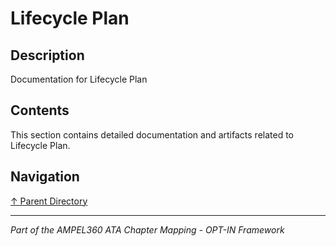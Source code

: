 # Lifecycle Plan

## Description

Documentation for Lifecycle Plan

## Contents

This section contains detailed documentation and artifacts related to Lifecycle Plan.

## Navigation

[↑ Parent Directory](../README.md)

---

*Part of the AMPEL360 ATA Chapter Mapping - OPT-IN Framework*
